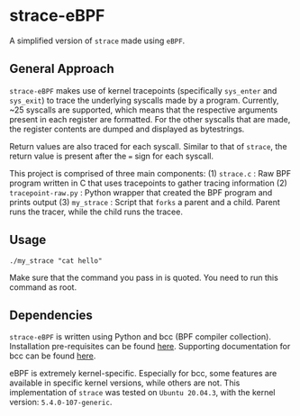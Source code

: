# strace-eBPF

A simplified version of `strace` made using `eBPF`. 

## General Approach

`strace-eBPF` makes use of kernel tracepoints (specifically `sys_enter` and `sys_exit`) to trace the underlying syscalls made by a program. Currently, ~25 syscalls are supported, which means that the respective arguments present in each register are formatted. For the other syscalls that are made, the register contents are dumped and displayed as bytestrings. 

Return values are also traced for each syscall. Similar to that of `strace`, the return value is present after the `=` sign for each syscall.

This project is comprised of three main components:
(1) `strace.c` : Raw BPF program written in C that uses tracepoints to gather tracing information
(2) `tracepoint-raw.py` : Python wrapper that created the BPF program and prints output
(3) `my_strace` : Script that `forks` a parent and a child. Parent runs the tracer, while the child runs the tracee.

## Usage
```
./my_strace "cat hello"
```

Make sure that the command you pass in is quoted. You need to run this command as root.

## Dependencies
`strace-eBPF` is written using Python and bcc (BPF compiler collection). Installation pre-requisites can be found [here](https://github.com/iovisor/bcc/blob/master/INSTALL.md). Supporting documentation for bcc can be found [here](https://github.com/iovisor/bcc/blob/master/docs/reference_guide.md).

eBPF is extremely kernel-specific. Especially for bcc, some features are available in specific kernel versions, while others are not. This implementation of `strace` was tested on `Ubuntu 20.04.3`, with the kernel version: `5.4.0-107-generic`.


